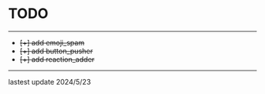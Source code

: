 # TODO
---
- ~~[+] add emoji_spam~~
- ~~[+] add button_pusher~~
- ~~[+] add reaction_adder~~
---
lastest update 2024/5/23

